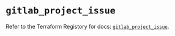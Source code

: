 # `gitlab_project_issue`

Refer to the Terraform Registory for docs: [`gitlab_project_issue`](https://registry.terraform.io/providers/gitlabhq/gitlab/16.5.0/docs/resources/project_issue).
